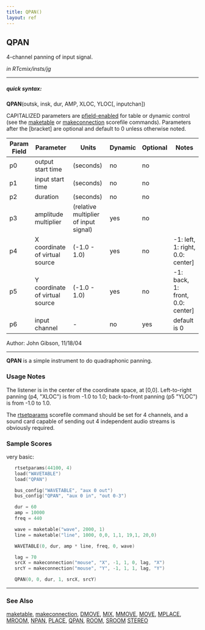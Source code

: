 ```yaml
---
title: QPAN()
layout: ref
---
```


## QPAN

4-channel panning of input signal.

*in RTcmix/insts/jg*  
  

-----

##### quick syntax:

**QPAN**(outsk, insk, dur, AMP, XLOC, YLOC\[, inputchan\])

CAPITALIZED parameters are [pfield-enabled](pfield-enabled.html) for
table or dynamic control (see the
[maketable](../scorefile/maketable.html) or
[makeconnection](../scorefile/makeconnection.html) scorefile
commands). Parameters after the \[bracket\] are optional and default to
0 unless otherwise noted.


Param Field	| Parameter | Units | Dynamic | Optional | Notes
----------- | --------- | ----- | -------- | --------- | ---------
p0 | output start time | (seconds) | no | no | 
p1 | input start time | (seconds) | no | no | 
p2 | duration | (seconds) | no | no | 
p3 | amplitude multiplier | (relative multiplier of input signal) | yes | no | 
p4 | X coordinate of virtual source | (-1.0 - 1.0) | yes | no | -1: left, 1: right, 0.0: center] | 
p5 | Y coordinate of virtual source | (-1.0 - 1.0) | yes | no | -1: back, 1: front, 0.0: center] | 
p6 | input channel |  -  | no | yes | default is 0 | 

   Author:  John Gibson, 11/18/04

  

-----

  
**QPAN** is a simple instrument to do quadraphonic panning.

### Usage Notes

The listener is in the center of the coordinate space, at \[0,0\].
Left-to-right panning (p4, "XLOC") is from -1.0 to 1.0; back-to-front
panning (p5 "YLOC") is from -1.0 to 1.0.

The [rtsetparams](../scorefile/rtsetparams.html) scorefile command
should be set for 4 channels, and a sound card capable of sending out 4
independent audio streams is obviously required.

### Sample Scores

very basic:

```cpp
   rtsetparams(44100, 4)
   load("WAVETABLE")
   load("QPAN")

   bus_config("WAVETABLE", "aux 0 out")
   bus_config("QPAN", "aux 0 in", "out 0-3")

   dur = 60
   amp = 10000
   freq = 440

   wave = maketable("wave", 2000, 1)
   line = maketable("line", 1000, 0,0, 1,1, 19,1, 20,0)

   WAVETABLE(0, dur, amp * line, freq, 0, wave)

   lag = 70
   srcX = makeconnection("mouse", "X", -1, 1, 0, lag, "X")
   srcY = makeconnection("mouse", "Y", -1, 1, 1, lag, "Y")

   QPAN(0, 0, dur, 1, srcX, srcY)
```

  

-----

### See Also

[maketable](../scorefile/maketable.html),
[makeconnection](../scorefile/makeconnection.html), [DMOVE](DMOVE.html),
[MIX](MIX.html), [MMOVE](MMOVE.html), [MOVE](MOVE.html),
[MPLACE](MPLACE.html), [MROOM](MROOM.html), [NPAN](NPAN.html),
[PLACE](PLACE.html), [QPAN](QPAN.html), [ROOM](ROOM.html),
[SROOM](SROOM.html) [STEREO](STEREO.html)
